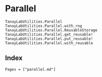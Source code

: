 # Parallel

```@docs
TanayLabUtilities.Parallel
TanayLabUtilities.Parallel.with_rng
TanayLabUtilities.Parallel.ReusableStorage
TanayLabUtilities.Parallel.get_reusable!
TanayLabUtilities.Parallel.put_reusable!
TanayLabUtilities.Parallel.with_reusable
```

## Index

```@index
Pages = ["parallel.md"]
```
